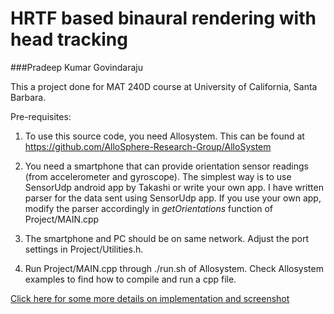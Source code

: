 # HRTF based binaural rendering with head tracking
###Pradeep Kumar Govindaraju

This a project done for MAT 240D course at University of California, Santa Barbara.

Pre-requisites:

1. To use this source code, you need Allosystem. This can be found at https://github.com/AlloSphere-Research-Group/AlloSystem

2. You need a smartphone that can provide orientation sensor readings (from accelerometer and gyroscope). The simplest way is to use SensorUdp android app by Takashi or write your own app. I have written parser for the data sent using SensorUdp app. If you use your own app, modify the parser accordingly in _getOrientations_ function of Project/MAIN.cpp

3. The smartphone and PC should be on same network. Adjust the port settings in Project/Utilities.h.

4. Run Project/MAIN.cpp through ./run.sh of Allosystem. Check Allosystem examples to find how to compile and run a cpp file.

[Click here for some more details on implementation and screenshot](/Project/Project%20presentation.pdf)
